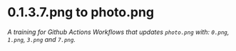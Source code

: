 # 0.1.3.7.png to photo.png
*A training for Github Actions Workflows that updates `photo.png` with: `0.png`, `1.png`, `3.png` and `7.png`.*
